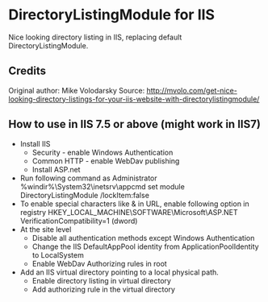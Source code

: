 # DirectoryListingModule for IIS
Nice looking directory listing in IIS, replacing default DirectoryListingModule.

## Credits
Original author: Mike Volodarsky
Source: http://mvolo.com/get-nice-looking-directory-listings-for-your-iis-website-with-directorylistingmodule/

## How to use in IIS 7.5 or above (might work in IIS7)
* Install IIS
  * Security - enable Windows Authentication
  * Common HTTP - enable WebDav publishing
  * Install ASP.net
* Run following command as Administrator
%windir%\System32\inetsrv\appcmd set module DirectoryListingModule /lockItem:false
* To enable special characters like & in URL, enable following option in registry
HKEY_LOCAL_MACHINE\SOFTWARE\Microsoft\ASP.NET
VerificationCompatibility=1 (dword)
* At the site level
    * Disable all authentication methods except Windows Authentication
    * Change the IIS DefaultAppPool identity from ApplicationPoolIdentity to LocalSystem
    * Enable WebDav Authorizing rules in root
* Add an IIS virtual directory pointing to a local physical path. 
    * Enable directory listing in virtual directory
    * Add authorizing rule in the virtual directory
